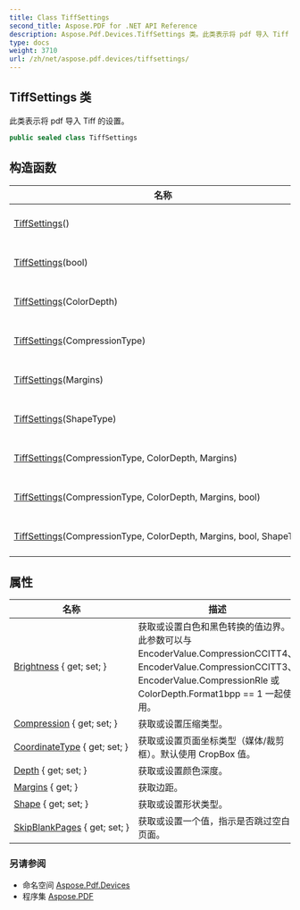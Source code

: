 ```yaml
---
title: Class TiffSettings
second_title: Aspose.PDF for .NET API Reference
description: Aspose.Pdf.Devices.TiffSettings 类。此类表示将 pdf 导入 Tiff 的设置
type: docs
weight: 3710
url: /zh/net/aspose.pdf.devices/tiffsettings/
---
```

## TiffSettings 类

此类表示将 pdf 导入 Tiff 的设置。

```csharp
public sealed class TiffSettings
```

## 构造函数

| 名称 | 描述 |
| --- | --- |
| [TiffSettings](tiffsettings/#constructor)() | 初始化 `TiffSettings` 类的新实例。 |
| [TiffSettings](tiffsettings/#constructor_8)(bool) | 初始化 `TiffSettings` 类的新实例。 |
| [TiffSettings](tiffsettings/#constructor_1)(ColorDepth) | 初始化 `TiffSettings` 类的新实例。 |
| [TiffSettings](tiffsettings/#constructor_2)(CompressionType) | 初始化 `TiffSettings` 类的新实例。 |
| [TiffSettings](tiffsettings/#constructor_6)(Margins) | 初始化 `TiffSettings` 类的新实例。 |
| [TiffSettings](tiffsettings/#constructor_7)(ShapeType) | 初始化 `TiffSettings` 类的新实例。 |
| [TiffSettings](tiffsettings/#constructor_3)(CompressionType, ColorDepth, Margins) | 初始化 `TiffSettings` 类的新实例。 |
| [TiffSettings](tiffsettings/#constructor_4)(CompressionType, ColorDepth, Margins, bool) | 初始化 `TiffSettings` 类的新实例。 |
| [TiffSettings](tiffsettings/#constructor_5)(CompressionType, ColorDepth, Margins, bool, ShapeType) | 初始化 `TiffSettings` 类的新实例。 |

## 属性

| 名称 | 描述 |
| --- | --- |
| [Brightness](../../aspose.pdf.devices/tiffsettings/brightness/) { get; set; } | 获取或设置白色和黑色转换的值边界。此参数可以与 EncoderValue.CompressionCCITT4、EncoderValue.CompressionCCITT3、EncoderValue.CompressionRle 或 ColorDepth.Format1bpp == 1 一起使用。 |
| [Compression](../../aspose.pdf.devices/tiffsettings/compression/) { get; set; } | 获取或设置压缩类型。 |
| [CoordinateType](../../aspose.pdf.devices/tiffsettings/coordinatetype/) { get; set; } | 获取或设置页面坐标类型（媒体/裁剪框）。默认使用 CropBox 值。 |
| [Depth](../../aspose.pdf.devices/tiffsettings/depth/) { get; set; } | 获取或设置颜色深度。 |
| [Margins](../../aspose.pdf.devices/tiffsettings/margins/) { get; } | 获取边距。 |
| [Shape](../../aspose.pdf.devices/tiffsettings/shape/) { get; set; } | 获取或设置形状类型。 |
| [SkipBlankPages](../../aspose.pdf.devices/tiffsettings/skipblankpages/) { get; set; } | 获取或设置一个值，指示是否跳过空白页面。 |

### 另请参阅

* 命名空间 [Aspose.Pdf.Devices](../../aspose.pdf.devices/)
* 程序集 [Aspose.PDF](../../)